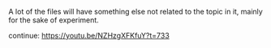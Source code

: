 A lot of the files will have something else not related to the topic in it, mainly for the sake of experiment.

continue: https://youtu.be/NZHzgXFKfuY?t=733
